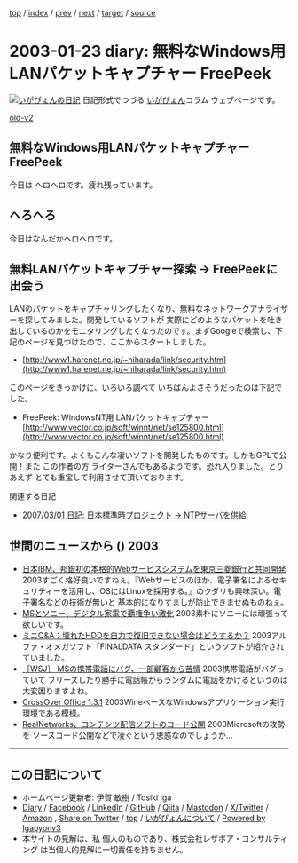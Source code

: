 [top](../index.html) 
 / [index](index.html) 
 / [prev](ig030122.html) 
 / [next](ig030124.html) 
 / [target](https://www.igapyon.jp/igapyon/diary/2003/ig030123.html) 
 / [source](https://github.com/igapyon/diary/blob/master/2003/ig030123.src.md) 

2003-01-23 diary: 無料なWindows用LANパケットキャプチャー FreePeek
=====================================================================================================
[![いがぴょんの日記](https://www.igapyon.jp/igapyon/diary/images/iga202308_64.jpg "いがぴょん")](https://www.igapyon.jp/igapyon/diary/memo/memoigapyon.html) 日記形式でつづる [いがぴょん](https://www.igapyon.jp/igapyon/diary/memo/memoigapyon.html)コラム ウェブページです。

[old-v2](ig030123-orig.html)

## 無料なWindows用LANパケットキャプチャー FreePeek

今日は ヘロヘロです。疲れ残っています。


## へろへろ

今日はなんだかヘロヘロです。

## 無料LANパケットキャプチャー探索 → FreePeekに出会う

LANのパケットをキャプチャリングしたくなり、無料なネットワークアナライザーを探してみました。開発しているソフトが 実際にどのようなパケットを吐き出しているのかをモニタリングしたくなったのです。まずGoogleで検索し、下記のページを見つけたので、ここからスタートしました。

* [http://www1.harenet.ne.jp/~hiharada/link/security.htm](http://www1.harenet.ne.jp/~hiharada/link/security.htm)

このページをきっかけに、いろいろ調べて いちばんよさそうだったのは下記でした。

* FreePeek: WindowsNT用 LANパケットキャプチャー
  [http://www.vector.co.jp/soft/winnt/net/se125800.html](http://www.vector.co.jp/soft/winnt/net/se125800.html)

かなり便利です。よくもこんな凄いソフトを開発したものです。しかもGPLで公開！また この作者の方 ライターさんでもあるようです。恐れ入りました。とりあえず とても重宝して利用させて頂いております。

関連する日記

* [2007/03/01 日記: 日本標準時プロジェクト → NTPサーバを供給](../2007/ig070301.html)

## 世間のニュースから () 2003

* [日本IBM、邦銀初の本格的Webサービスシステムを東京三菱銀行と共同開発](http://www.zdnet.co.jp/enterprise/0301/21/epn07.html)  2003すごく格好良いですねぇ。『Webサービスのほか、電子署名によるセキュリティーを活用し、OSにはLinuxを採用する。』のクダリも興味深い。電子署名などの技術が無いと 基本的になりすましが防止できませぬものねぇ。
* [MSとソニー、デジタル家電で覇権争い激化](http://biztech.nikkeibp.co.jp/wcs/leaf/CID/onair/biztech/biz/226283)  2003素朴にソニーには頑張って欲しいです。
* [ミニQ&A：壊れたHDDを自力で復旧できない場合はどうするか？](http://biztech.nikkeibp.co.jp/wcs/leaf/CID/onair/biztech/pc/227082)  2003アルファ・オメガソフト「FINALDATA スタンダード」というソフトが紹介されていました。
* [［WSJ］ MSの携帯電話にバグ、一部顧客から苦情](http://www.zdnet.co.jp/news/0301/20/xedj_orange.html)  2003携帯電話がバグっていて フリーズしたり勝手に電話帳からランダムに電話をかけるというのは大変困りますよね。
* [CrossOver Office 1.3.1](http://www.codeweavers.com/products/office/)  2003WineベースなWindowsアプリケーション実行環境である模様。
* [RealNetworks、コンテンツ配信ソフトのコード公開](http://www.zdnet.co.jp/news/0301/22/xert_real.html)  2003Microsoftの攻勢を ソースコード公開などで凌ぐという思惑なのでしょうか…


----------------------------------------------------------------------------------------------------

## この日記について

* ホームページ更新者: 伊賀 敏樹 / Tosiki Iga
* [Diary](https://www.igapyon.jp/igapyon/diary/) / [Facebook](https://www.facebook.com/igapyon) / [LinkedIn](https://www.linkedin.com/in/toshikiiga) / [GitHub](https://github.com/igapyon) / [Qiita](https://qiita.com/igapyon) / [Mastodon](https://social.vivaldi.net/@igapyon) / [X/Twitter](https://twitter.com/ToshikiIga) / [Amazon](https://www.amazon.co.jp/%E4%BC%8A%E8%B3%80-%E6%95%8F%E6%A8%B9/e/B004LTQWCQ) ,
[Share on Twitter](https://twitter.com/intent/tweet?hashtags=igapyon%2Cdiary%2C%E3%81%84%E3%81%8C%E3%81%B4%E3%82%87%E3%82%93&text=%E7%84%A1%E6%96%99%E3%81%AAWindows%E7%94%A8LAN%E3%83%91%E3%82%B1%E3%83%83%E3%83%88%E3%82%AD%E3%83%A3%E3%83%97%E3%83%81%E3%83%A3%E3%83%BC+FreePeek&url=https%3A%2F%2Fwww.igapyon.jp%2Figapyon%2Fdiary%2F2003%2Fig030123.html) / [top](../index.html) / [いがぴょんについて](https://www.igapyon.jp/igapyon/diary/memo/memoigapyon.html) / [Powered by Igapyonv3](https://github.com/igapyon/igapyonv3)
* 本サイトの見解は、私 個人のものであり、株式会社レザボア・コンサルティング は当個人的見解に一切責任を持ちません。 
